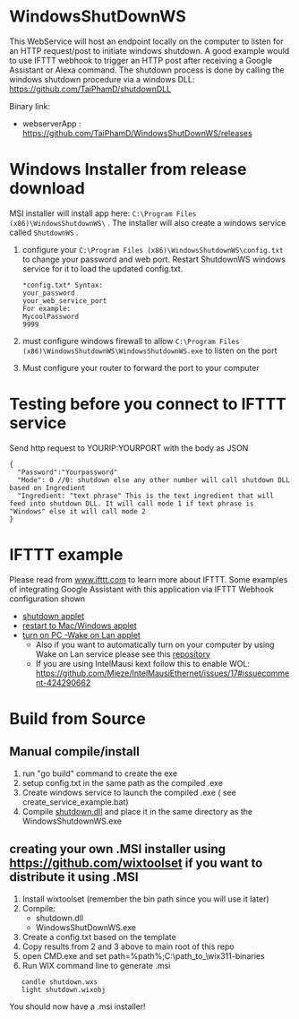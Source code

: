 # WindowsShutDownWS
This WebService will host an endpoint locally on the computer to listen for an HTTP request/post to initiate windows shutdown. A good example would to use IFTTT webhook to trigger an HTTP post after receiving a Google Assistant or Alexa command. The shutdown process is done by calling the windows shutdown procedure via a windows DLL:
https://github.com/TaiPhamD/shutdownDLL 

Binary link: 
- webserverApp : https://github.com/TaiPhamD/WindowsShutDownWS/releases

# Windows Installer from release download
MSI installer will install app here:
```C:\Program Files (x86)\WindowsShutdownWS\``` . The installer will also create a windows service called
```ShutdownWS``` .


1. configure your ```C:\Program Files (x86)\WindowsShutdownWS\config.txt``` to change your password and web port.  Restart ShutdownWS windows service for it to load the updated config.txt.
        

       *config.txt* Syntax:
       your_password
       your_web_service_port
       For example:
       MycoolPassword
       9999



1. must configure windows firewall to allow ```C:\Program Files (x86)\WindowsShutdownWS\WindowsShutdownWS.exe``` to listen on the port

1. Must configure your router to forward the port to your computer


# Testing before you connect to IFTTT service

Send http request to YOURIP:YOURPORT with the body as JSON

```
{
  "Password":"Yourpassword"
  "Mode": 0 //0: shutdown else any other number will call shutdown DLL based on Ingredient
  "Ingredient: "text phrase" This is the text ingredient that will feed into shutdown DLL. It will call mode 1 if text phrase is "Windows" else it will call mode 2
}
```

# IFTTT example

Please read from www.ifttt.com to learn more about IFTTT.  Some examples of integrating Google Assistant with this application via IFTTT Webhook configuration shown

 - [shutdown applet](https://github.com/TaiPhamD/WindowsShutDownWS/blob/master/IFTTT_EXAMPLE.jpg)
 - [restart to Mac/Windows applet]()
 - [turn on PC -Wake on Lan applet]()
    - Also if you want to automatically turn on your computer by using Wake on Lan service please see this [repository](https://github.com/TaiPhamD/WOLWebService)
    - If you are using IntelMausi kext follow this to enable WOL: https://github.com/Mieze/IntelMausiEthernet/issues/17#issuecomment-424290662

# Build from Source 

## Manual compile/install

1. run "go build" command to create the exe
1. setup config.txt in the same path as the compiled .exe
1. Create windows service to launch the compiled .exe ( see create_service_example.bat)
1. Compile [shutdown.dll](https://github.com/TaiPhamD/shutdownDLL) and place it in the same directory as the WindowsShutdownWS.exe

## creating your own .MSI installer using https://github.com/wixtoolset if you want to distribute it using .MSI

1. Install wixtoolset (remember the bin path since you will use it later)
1. Compile:
   - shutdown.dll
   - WindowsShutDownWS.exe
1. Create a config.txt based on the template
1. Copy results from 2 and 3 above to main root of this repo
1. open CMD.exe and set path=%path%;C:\path_to_\wix311-binaries
1. Run WIX command line to generate .msi

```
   candle shutdown.wxs
   light shutdown.wixobj
```
 You should now have a .msi installer!

